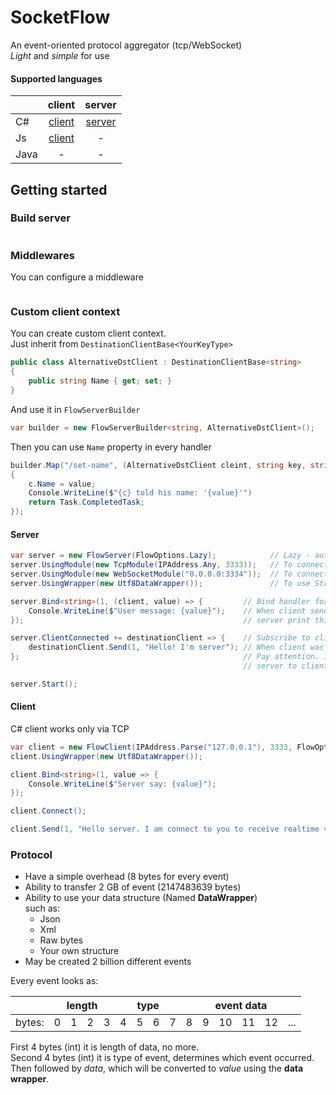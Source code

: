 # SocketFlow

An event-oriented protocol aggregator (tcp/WebSocket)  
_Light_ and _simple_ for use

#### Supported languages

|      | client | server |
|:-----|:------:|:------:|
| C#   | [client](https://www.nuget.org/packages/SocketFlow.Client/) | [server](https://www.nuget.org/packages/SocketFlow.Server/) |
| Js   | [client](https://www.npmjs.com/package/socketflow.client) | -      |
| Java | -      | -      |

## Getting started

### Build server

```cs

```

### Middlewares
You can configure a middleware
```cs

```

### Custom client context
You can create custom client context.  
Just inherit from `DestinationClientBase<YourKeyType>`
```cs
public class AlternativeDstClient : DestinationClientBase<string>
{
    public string Name { get; set; }
}
```
And use it in `FlowServerBuilder`
```cs
var builder = new FlowServerBuilder<string, AlternativeDstClient>();
```

Then you can use `Name` property in every handler
```cs
builder.Map("/set-name", (AlternativeDstClient cleint, string key, string value) =>
{
    c.Name = value;
    Console.WriteLine($"{c} told his name: '{value}'")
    return Task.CompletedTask;
});
```


#### Server
```cs
var server = new FlowServer(FlowOptions.Lazy);            // Lazy - auto use unknown types as json
server.UsingModule(new TcpModule(IPAddress.Any, 3333));   // To connect via TCP
server.UsingModule(new WebSocketModule("0.0.0.0:3334"));  // To connect via WebSocket (From browser)
server.UsingWrapper(new Utf8DataWrapper());               // To use String as value for transfer

server.Bind<string>(1, (client, value) => {         // Bind handler for id 1.
    Console.WriteLine($"User message: {value}");    // When client send message as string with id 1
});                                                 // server print this message to console.

server.ClientConnected += destinationClient => {    // Subscribe to client connect.
    destinationClient.Send(1, "Hello! I'm server"); // When client was be connect, send message for him.
};                                                  // Pay attention. Id from client to server and id from
                                                    // server to client may be equals. It's not a problem.

server.Start();
```
#### Client
C# client works only via TCP
```cs
var client = new FlowClient(IPAddress.Parse("127.0.0.1"), 3333, FlowOptions.Lazy);
client.UsingWrapper(new Utf8DataWrapper());

client.Bind<string>(1, value => {
    Console.WriteLine($"Server say: {value}");
});

client.Connect();

client.Send(1, "Hello server. I am connect to you to receive realtime values");
```

### Protocol

* Have a simple overhead (8 bytes for every event)
* Ability to transfer 2 GB of event (2147483639 bytes)
* Ability to use your data structure (Named **DataWrapper**)  
  such as:
    - Json
    - Xml
    - Raw bytes
    - Your own structure
* May be created 2 billion different events

Every event looks as:

<table>
    <thead>
        <tr>
            <th></th>
            <th colspan=4>length</th>
            <th colspan=4>type</th>
            <th colspan=6>event data</th>
        </tr>
    </thead>
    <tbody>
        <tr>
            <td>bytes:</td>
            <td>0</td>
            <td>1</td>
            <td>2</td>
            <td>3</td>
            <td>4</td>
            <td>5</td>
            <td>6</td>
            <td>7</td>
            <td>8</td>
            <td>9</td>
            <td>10</td>
            <td>11</td>
            <td>12</td>
            <td>...</td>
        </tr>
    </tbody>
</table>

First 4 bytes (int) it is length of data, no more.  
Second 4 bytes (int) it is type of event, determines which event occurred.  
Then followed by _data_, which will be converted to _value_ using the **data wrapper**.
